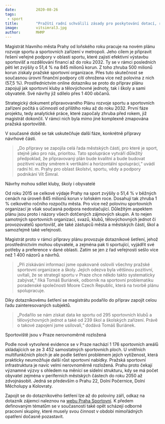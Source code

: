 ```yaml
---
date:         2020-08-26
tags:         
 - sport
title:        "Pražští radní schválili zásady pro poskytování dotací, rozdělování peněz bude transparentnější"
image: 	      vitsimral3.jpg
author:       MHMP
---
```


Magistrát hlavního města Prahy od loňského roku pracuje na novém plánu rozvoje sportu a sportovních zařízení v metropoli. Jeho cílem je připravit řešení veřejné podpory v oblasti sportu, které zajistí efektivní výstavbu sportovišť a rozdělování financí až do roku 2032. Ty se v rámci posledních pěti let zvýšily o 51,4 % na 845 milionů korun. Z toho zhruba 500 milionů korun získaly pražské sportovní organizace. Přes tuto skutečnost se současnou úrovní finanční podpory cítí ohrožena více než polovina z nich (57,5 %). Prostřednictvím online dotazníku se proto do příprav plánu zapojují jak sportovní kluby a tělovýchovné jednoty, tak i školy a sami obyvatelé. Své návrhy již sdílelo přes 1 400 občanů.

Strategický dokument připravovaného Plánu rozvoje sportu a sportovních zařízení počítá s účinností od příštího roku až do roku 2032. První fáze projektu, tedy analytické práce, které započaly zhruba před rokem, již magistrát dokončil. V rámci nich byla mimo jiné komplexně zmapována pražská sportoviště.

V současné době se tak uskutečňuje další fáze, konkrétně přípravy návrhové části. 

> „Do přípravy se zapojila celá řada městských částí, pro které je sport, stejně jako pro nás, prioritou. Tato spolupráce vytváří důležitý předpoklad, že připravovaný plán bude kvalitní a bude budovat pozitivní vazby směrem k vertikální a horizontální spolupráci,“ uvádí radní hl. m. Prahy pro oblast školství, sportu, vědy a podpory podnikání Vít Šimral.

Návrhy mohou sdílet kluby, školy i obyvatelé

Od roku 2015 se celkové výdaje Prahy na sport zvýšily o 51,4 % v běžných cenách na úroveň 845 milionů korun v loňském roce. Dosahují tak zhruba 1 % celkového ročního rozpočtu města. Pro více než polovinu sportovních organizací je však současná podpora nedostačující. Důležitým aspektem plánu jsou proto i názory všech dotčených zájmových skupin. A to nejen samotných sportovních organizací, svazů, klubů, tělovýchovných jednot či provozovatelů sportovišť, ale také zástupců města a městských částí, škol a samozřejmě také veřejnosti.

Magistrát proto v rámci přípravy plánu provozuje dotazníkové šetření, jehož prostřednictvím mohou obyvatelé, a zejména pak ti sportující, vyjádřit své potřeby a preference v dané oblasti. Zatím se jen z řad veřejnosti sešlo více než 1 400 názorů a návrhů.

> „Při získávání informací jsme opakovaně oslovili všechny pražské sportovní organizace a školy. Jejich odezva byla většinou pozitivní, uvítali, že se strategií sportu v Praze chce někdo takto systematicky zabývat,“ říká Tomáš Buriánek, odborník na sportovní problematiku poradenské společnosti Moore Czech Republic, která na tvorbě plánu spolupracuje.

Díky dotazníkovému šetření se magistrátu podařilo do příprav zapojit celou řadu zainteresovaných subjektů. 

> „Podařilo se nám získat data ke sportu od 295 sportovních klubů a tělovýchovných jednot a také od 239 škol a školských zařízení. Právě o takové zapojení jsme usilovali,“ dodává Tomáš Buriánek.

Sportoviště jsou v Praze nerovnoměrně rozložená

Podle nově vytvořené evidence se v Praze nachází 1 176 sportovních areálů skládajících se ze 3 452 samostatných sportovních ploch. U vnitřních multifunkčních ploch je ale podle šetření problémem jejich vytíženost, která prakticky neumožňuje další růst sportovní nabídky. Pražská sportovní infrastruktura je navíc velmi nerovnoměrně rozložená. Prahu proto čekají významné výzvy s ohledem na měnící se sídelní strukturu, kdy se má počet obyvatel zejména v periferních městských částech do roku 2050 až zdvojnásobit. Jedná se především o Prahu 22, Dolní Počernice, Dolní Měcholupy a Kolovraty.

Zapojit se do dotazníkového šetření lze až do poloviny září, odkaz na dotazník zájemci naleznou na [webu Praha Sportovní](https://www.survio.com/survey/d/sportvpraze). K předem definovaným tématům se v současnosti také opět scházejí odborné pracovní skupiny, které musely svou činnost v období mimořádných opatření dočasně pozastavit.
